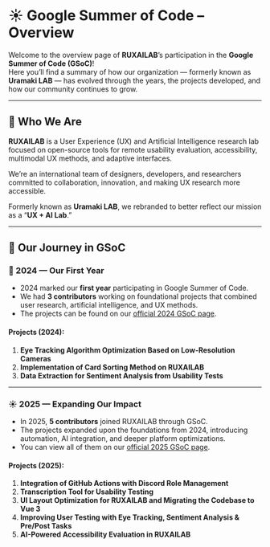 # ☀️ Google Summer of Code – Overview

Welcome to the overview page of **RUXAILAB**’s participation in the **Google Summer of Code (GSoC)**!  
Here you’ll find a summary of how our organization — formerly known as **Uramaki LAB** — has evolved through the years, the projects developed, and how our community continues to grow.

---

## 🧠 Who We Are

**RUXAILAB** is a User Experience (UX) and Artificial Intelligence research lab focused on open-source tools for remote usability evaluation, accessibility, multimodal UX methods, and adaptive interfaces.  

We’re an international team of designers, developers, and researchers committed to collaboration, innovation, and making UX research more accessible.  

Formerly known as **Uramaki LAB**, we rebranded to better reflect our mission as a “**UX + AI Lab**.”

---

## 🚀 Our Journey in GSoC

### 🌅 2024 — Our First Year

- 2024 marked our **first year** participating in Google Summer of Code.  
- We had **3 contributors** working on foundational projects that combined user research, artificial intelligence, and UX methods.  
- The projects can be found on our [official 2024 GSoC page](https://summerofcode.withgoogle.com/archive/2024/organizations/uramaki-lab).

#### **Projects (2024):**

1. **Eye Tracking Algorithm Optimization Based on Low-Resolution Cameras**  
2. **Implementation of Card Sorting Method on RUXAILAB**  
3. **Data Extraction for Sentiment Analysis from Usability Tests**

---

### ☀️ 2025 — Expanding Our Impact

- In 2025, **5 contributors** joined RUXAILAB through GSoC.  
- The projects expanded upon the foundations from 2024, introducing automation, AI integration, and deeper platform optimizations.  
- You can view all of them on our [official 2025 GSoC page](https://summerofcode.withgoogle.com/programs/2025/organizations/uramaki-lab).

#### **Projects (2025):**

1. **Integration of GitHub Actions with Discord Role Management**  
2. **Transcription Tool for Usability Testing**  
3. **UI Layout Optimization for RUXAILAB and Migrating the Codebase to Vue 3**  
4. **Improving User Testing with Eye Tracking, Sentiment Analysis & Pre/Post Tasks**  
5. **AI-Powered Accessibility Evaluation in RUXAILAB**


